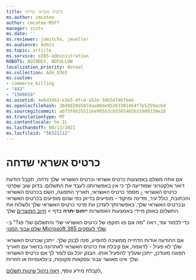 ```yaml
---
title: כרטיס אשראי שדחה
ms.author: cmcatee
author: cmcatee-MSFT
manager: scotv
ms.date: ''
ms.reviewer: jamitche, jmueller
ms.audience: Admin
ms.topic: article
ms.service: o365-administration
ROBOTS: NOINDEX, NOFOLLOW
localization_priority: Normal
ms.collection: Adm_O365
ms.custom:
- commerce_billing
- "443"
- "1500018"
ms.assetid: 4e6d34b3-e3e5-4fcd-a52e-34b54746feeb
ms.openlocfilehash: 30d8820d5074aa00de95263301464f7e5259acb4
ms.sourcegitcommit: ab75f66355116e995b3cb5505465b31989339e28
ms.translationtype: MT
ms.contentlocale: he-IL
ms.lasthandoff: 08/13/2021
ms.locfileid: "58321112"
---
```

# <a name="declined-credit-card"></a>כרטיס אשראי שדחה

אם אתה משלם באמצעות כרטיס אשראי וכרטיס האשראי שלך נדחה, תקבל הודעת דואר אלקטרוני שמודיעה לך כי אין באפשרותנו לעבד את התשלום. בדוק שוב שפרטי כרטיס האשראי [-](https://go.microsoft.com/fwlink/p/?linkid=842054) מספר כרטיס האשראי, תאריך התפוגה, השם בכרטיס האשראי והכתובת, כולל עיר, מדינה ומיקוד - מופיעים בדיוק כפי שהם מופיעים בכרטיס האשראי ובכרטיס האשראי שלך. באפשרותך לעדכן את פרטי כרטיס האשראי שלך ולשלוח את התשלום באופן מיידי באמצעות האפשרות **ייחוס יתרה** בדף  >  [חיוב המוצרים](https://go.microsoft.com/fwlink/p/?linkid=842054) שלך.

כדי ללמוד עוד, ראה "מה אם פג תוקפו של כרטיס האשראי שלי והתשלום שלי פג?" ב- [שלם עבור המנוי Microsoft 365 שלך לעסקים](https://docs.microsoft.com/microsoft-365/commerce/billing-and-payments/pay-for-your-subscription#what-if-my-credit-card-was-declined-and-my-payment-is-past-due).
  
אם ההודעה אודות הדחייה ממשיכה להופיע, פנה לבנק שלך. ייתכן שכרטיס האשראי שלך לא פעיל - לדוגמה, אם קיבלת את כרטיס האשראי לאחרונה בדואר עם תאריך תפוגה מעודכן, ייתכן שעליך להפעיל אותו. הבנק יוכל גם לומר לך אם כרטיס האשראי שלך אינו מאושר עבור עסקאות מקוונות, בינלאומיות או חוזרות.  
  
לקבלת מידע נוסף, [ראה ניהול שיטות תשלום.](https://docs.microsoft.com/microsoft-365/commerce/billing-and-payments/manage-payment-methods)